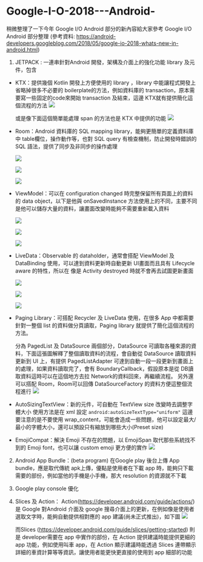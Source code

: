 # Google-I-O-2018---Android-
稍微整理了一下今年 Google I/O Android 部分的新內容給大家參考
Google I/O Android 部分整理
(參考資料: https://android-developers.googleblog.com/2018/05/google-io-2018-whats-new-in-android.html)

1. JETPACK : 一連串針對Android 開發，架構及介面上的強化功能 library 及元件，包含 

* KTX：提供幾個 Kotlin 開發上方便使用的 library ，library 中能讓程式開發上省略掉很多不必要的 boilerplate的方法，例如資料庫的 transaction，原本需要寫一些固定的code來開始 transaction 及結束，這邊 KTX就有提供簡化這個流程的方法
      ![](https://i.imgur.com/5DKHGXB.png)
      
     或是像下面這個簡單能處理 span 的方法也是 KTX 中提供的功能
      ![](https://i.imgur.com/zw5xZKg.png)


* Room：Android 資料庫的 SQL mapping library，能夠更簡單的定義資料庫中 table欄位，操作動作等，也對 SQL query 有檢查機制，防止開發時錯誤的 SQL 語法，提供了同步及非同步的操作處理

  ![](https://i.imgur.com/zPkxwLs.png)

  ![](https://i.imgur.com/LiE7Fq6.png)

  ![](https://i.imgur.com/XF81Lzd.png)


* ViewModel：可以在 configuration changed 時完整保留所有頁面上的資料的 data object，以下是他與 onSavedInstance 方法使用上的不同，主要不同是他可以儲存大量的資料，讓畫面改變時能夠不需要重新載入資料
 
  ![](https://i.imgur.com/4sHKAcK.png)
  
  ![](https://i.imgur.com/cX6HjkI.png)
  
  ![](https://i.imgur.com/bLmVTT8.png)

* LiveData：Observable 的 dataholder，通常會搭配 ViewModel 及 DataBinding 使用，可以達到資料更新時自動更新 UI畫面而且具有 Lifecycle aware 的特性，所以在 像是 Activity destroyed 時就不會再去試圖更新畫面

  ![](https://i.imgur.com/VBH8LwB.png)

  ![](https://i.imgur.com/wrWgoxl.png)

  ![](https://i.imgur.com/WF2g6aP.png)


* Paging Library：可搭配 Recycler 及 LiveData 使用，在很多 App 中都需要針對一整個 list 的資料做分頁讀取，Paging library 就提供了簡化這個流程的方法。

  分為 PagedList 及 DataSource 兩個部分，DataSource 可讀取各種來源的資料，下面這張圖解釋了整個讀取資料的流程，會自動從 DataSource 讀取資料更新到 UI 上，有提供 PagedListAdapter 可達到自動一段一段更新到畫面上的處理，如果資料讀取完了，會有 BoundaryCallback，假設原本是從 DB讀取資料這時可以在這個地方去拉 Network的資料回來，再繼續流程。
  另外還可以搭配 Room，Room可以回傳 DataSourceFactory 的資料方便這整個流程進行
![](https://i.imgur.com/YBeIJcz.png)


* AutoSizingTextView：新的元件，可自動在 TextView size 改變時去調整字體大小
  使用方法是在 xml 設定 
  `android:autoSizeTextType="uniform"` 
  這邊要注意的是不要使用 wrap_content，可能會造成一些問題，他可以設定最大/最小的字體大小，還可以預設只有縮放到哪些大小(Preset size) 
  
* EmojiCompat：解決 Emoji 不存在的問題，以 EmojiSpan 取代那些系統找不到的 Emoji font，也可以讓 custom emoji 更方便的實作
![](https://i.imgur.com/hA8npC8.png)


2. Android App Bundle：(beta program)
在Google play 後台上傳 App bundle，應是取代傳統 apk上傳，優點是使用者在下載 app 時，能夠只下載需要的部份，例如當他的手機是小手機，那大 resolution 的資源就不下載

3. Google play console 優化
4. Slices 及 Action：
   Action(https://developer.android.com/guide/actions/) 
   是 Google 對Android 介面及 google 搜尋介面上的更新，在例如像是使用者選取文字時，能夠自動提供相對應的 app 建議(尚未正式推出)，如下圖 ![](https://i.imgur.com/X0FKFxP.png)
   
   而Slices (https://developer.android.com/guide/slices/getting-started)
   則是 developer需要在 app 中實作的部份，在 Action 提供建議時能提供更細的 app 功能，例如使用叫車 app，在 Action 顯示建議時能透過 Slices 連帶顯示詳細的車資計算等等資訊，讓使用者能更快更直接的使用到 app 細部的功能



